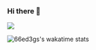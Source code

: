 ### Hi there 👋

![](https://github-readme-stats.vercel.app/api?username=66ed3gs&show_icons=true&count_private=true&line_height=40&bg_color=222&text_color=FFF&title_color=fc9d9d&icon_color=AAD6EC)

![66ed3gs's wakatime stats](https://github-readme-stats.vercel.app/api/wakatime?username=@66ed3gs)
